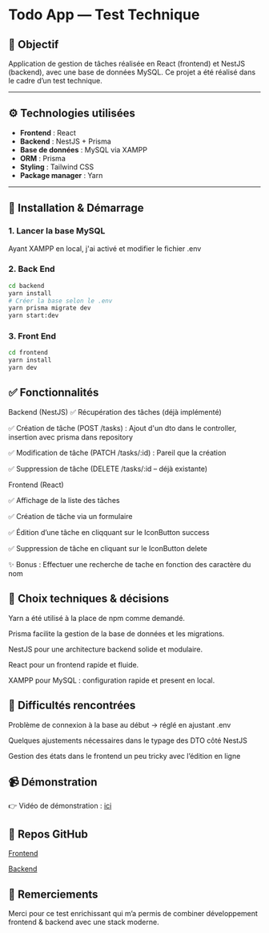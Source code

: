 # Todo App — Test Technique

## 📌 Objectif

Application de gestion de tâches réalisée en React (frontend) et NestJS (backend), avec une base de données MySQL. Ce projet a été réalisé dans le cadre d’un test technique.

---

## ⚙️ Technologies utilisées

- **Frontend** : React 
- **Backend** : NestJS + Prisma
- **Base de données** : MySQL via XAMPP
- **ORM** : Prisma
- **Styling** : Tailwind CSS
- **Package manager** : Yarn

---

## 🚀 Installation & Démarrage

### 1. Lancer la base MySQL
Ayant XAMPP en local, j'ai activé et modifier le fichier .env

### 2. Back End

```bash
cd backend
yarn install
# Créer la base selon le .env
yarn prisma migrate dev
yarn start:dev
``` 

### 3. Front End

```bash
cd frontend
yarn install
yarn dev
``` 

## ✅ Fonctionnalités

Backend (NestJS)
✅ Récupération des tâches (déjà implémenté)

✅ Création de tâche (POST /tasks) : Ajout d'un dto dans le controller, insertion avec prisma dans repository

✅ Modification de tâche (PATCH /tasks/:id) : Pareil que la création 

✅ Suppression de tâche (DELETE /tasks/:id – déjà existante)

Frontend (React)

✅ Affichage de la liste des tâches

✅ Création de tâche via un formulaire

✅ Édition d’une tâche en cliqquant sur le IconButton success 

✅ Suppression de tâche en cliquant sur le IconButton delete

✨ Bonus : Effectuer une recherche de tache en fonction des caractère du nom


## 🧠 Choix techniques & décisions
Yarn a été utilisé à la place de npm comme demandé.

Prisma facilite la gestion de la base de données et les migrations.

NestJS pour une architecture backend solide et modulaire.

React pour un frontend rapide et fluide.

XAMPP pour MySQL : configuration rapide et present en local.

## 🧩 Difficultés rencontrées


Problème de connexion à la base au début → réglé en ajustant .env

Quelques ajustements nécessaires dans le typage des DTO côté NestJS

Gestion des états dans le frontend un peu tricky avec l’édition en ligne

## 📹 Démonstration
👉 Vidéo de démonstration : [ici](https://drive.google.com/file/d/1OUJ7Ngx3zgChssA58uuzUG8ZL_8orGp-/view?usp=sharing)

## 📂 Repos GitHub
[Frontend](https://github.com/Gbane26/frontend)

[Backend](https://github.com/Gbane26/backend)

## 🙏 Remerciements
Merci pour ce test enrichissant qui m’a permis de combiner développement frontend & backend avec une stack moderne.

